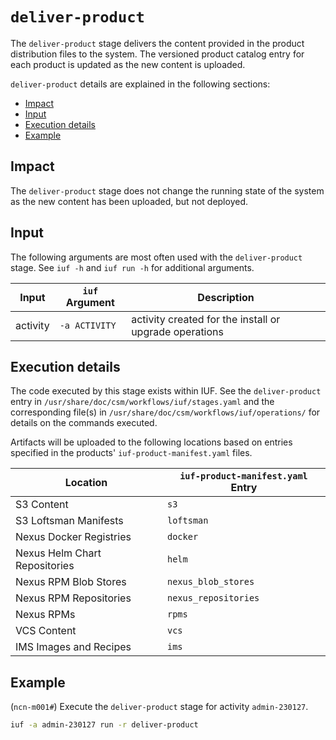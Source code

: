 # `deliver-product`

The `deliver-product` stage delivers the content provided in the product distribution files to the system. The versioned product catalog entry for each product is updated as the new content is uploaded.

`deliver-product` details are explained in the following sections:

- [Impact](#impact)
- [Input](#input)
- [Execution details](#execution-details)
- [Example](#example)

## Impact

The `deliver-product` stage does not change the running state of the system as the new content has been uploaded, but not deployed.

## Input

The following arguments are most often used with the `deliver-product` stage. See `iuf -h` and `iuf run -h` for additional arguments.

| Input           | `iuf` Argument | Description                                           |
| --------------- | -------------- | ----------------------------------------------------- |
| activity        | `-a ACTIVITY`  | activity created for the install or upgrade operations|

## Execution details

The code executed by this stage exists within IUF. See the `deliver-product` entry in `/usr/share/doc/csm/workflows/iuf/stages.yaml` and the corresponding file(s) in `/usr/share/doc/csm/workflows/iuf/operations/`
for details on the commands executed.

Artifacts will be uploaded to the following locations based on entries specified in the products' `iuf-product-manifest.yaml` files.

| Location                      | `iuf-product-manifest.yaml` Entry |
| ----------------------------- | --------------------------------- |
| S3 Content                    | `s3`                              |
| S3 Loftsman Manifests         | `loftsman`                        |
| Nexus Docker Registries       | `docker`                          |
| Nexus Helm Chart Repositories | `helm`                            |
| Nexus RPM Blob Stores         | `nexus_blob_stores`               |
| Nexus RPM Repositories        | `nexus_repositories`              |
| Nexus RPMs                    | `rpms`                            |
| VCS Content                   | `vcs`                             |
| IMS Images and Recipes        | `ims`                             |

## Example

(`ncn-m001#`) Execute the `deliver-product` stage for activity `admin-230127`.

```bash
iuf -a admin-230127 run -r deliver-product
```
